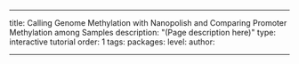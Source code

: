 ---

title: Calling Genome Methylation with Nanopolish and Comparing Promoter Methylation
  among Samples
description: "(Page description here)"
type: interactive tutorial
order: 1
tags: 
packages: 
level: 
author: 

---